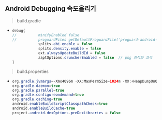 Android Debugging 속도올리기
---
> build.gradle
* ```java
  debug{
  //          minifyEnabled false
  //          proguardFiles getDefaultProguardFile('proguard-android-optimize.txt'), 'proguard-rules.pro'
              splits.abi.enable = false
              splits.density.enable = false
              ext.alwaysUpdateBuildId = false
              aaptOptions.cruncherEnabled = false  // png 최적화 끄끼
  }


> build.properties
* ```java
  org.gradle.jvmargs=-Xmx4096m -XX:MaxPermSize=1024m -XX:+HeapDumpOnOutOfMemoryError -Dfile.encoding=UTF-8
  org.gradle.daemon=true
  org.gradle.parallel=true
  org.gradle.configureondemand=true
  org.gradle.caching=true
  android.enableBuildScriptClasspathCheck=true
  android.enableBuildCache=true
  project.android.dexOptions.preDexLibraries = false

